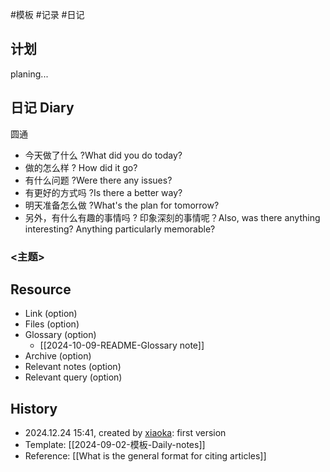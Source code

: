  #模板  #记录 #日记

## 计划

planing...

## 日记 Diary

圆通
- 今天做了什么 ?What did you do today?
- 做的怎么样 ? How did it go?
- 有什么问题 ?Were there any issues?
- 有更好的方式吗 ?Is there a better way?
- 明天准备怎么做 ?What's the plan for tomorrow?
- 另外，有什么有趣的事情吗 ? 印象深刻的事情呢？Also, was there anything interesting? Anything particularly memorable?

### <主题>

## Resource

- Link (option)
- Files (option)
- Glossary (option)
    - [[2024-10-09-README-Glossary note]]
- Archive (option)
- Relevant notes (option)
- Relevant query (option)

## History

-  2024.12.24 15:41, created by [xiaoka](https://www.xiaokaup.com/): first version
- Template: [[2024-09-02-模板-Daily-notes]]
- Reference: [[What is the general format for citing articles]]
